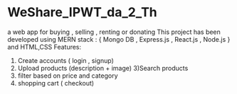 # WeShare_IPWT_da_2_Th
a web app for buying , selling , renting or donating
This project has been developed using MERN stack :
{ Mongo DB , Express.js , React.js , Node.js }  and HTML,CSS
Features:
1) Create accounts ( login , signup)
2) Upload products (description + image)
3)Search products
4) filter based on price and category
5) shopping cart ( checkout)
